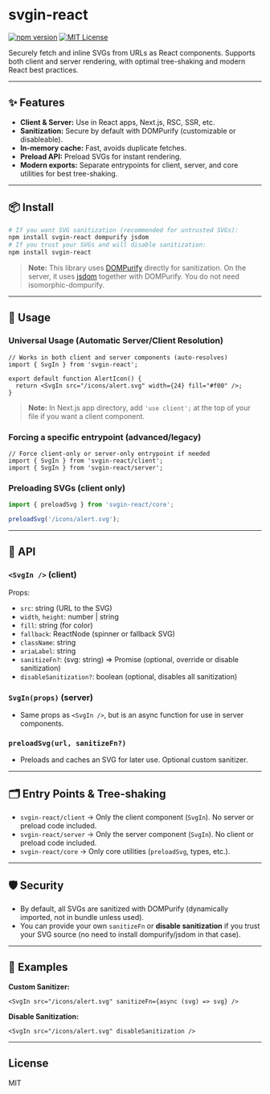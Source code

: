 # svgin-react

[![npm version](https://img.shields.io/npm/v/svgin-react.svg)](https://npmjs.com/package/svgin-react)
[![MIT License](https://img.shields.io/badge/license-MIT-blue.svg)](LICENSE)

Securely fetch and inline SVGs from URLs as React components. Supports both client and server rendering, with optimal tree-shaking and modern React best practices.

---

## ✨ Features

- **Client & Server:** Use in React apps, Next.js, RSC, SSR, etc.
- **Sanitization:** Secure by default with DOMPurify (customizable or disableable).
- **In-memory cache:** Fast, avoids duplicate fetches.
- **Preload API:** Preload SVGs for instant rendering.
- **Modern exports:** Separate entrypoints for client, server, and core utilities for best tree-shaking.

---

## 📦 Install

```sh
# If you want SVG sanitization (recommended for untrusted SVGs):
npm install svgin-react dompurify jsdom
# If you trust your SVGs and will disable sanitization:
npm install svgin-react
```

> **Note:** This library uses [DOMPurify](https://github.com/cure53/DOMPurify) directly for sanitization. On the server, it uses [jsdom](https://github.com/jsdom/jsdom) together with DOMPurify. You do not need isomorphic-dompurify.

---

## 🧩 Usage

### Universal Usage (Automatic Server/Client Resolution)

```tsx
// Works in both client and server components (auto-resolves)
import { SvgIn } from 'svgin-react';

export default function AlertIcon() {
  return <SvgIn src="/icons/alert.svg" width={24} fill="#f00" />;
}
```

> **Note:** In Next.js app directory, add `'use client';` at the top of your file if you want a client component.

### Forcing a specific entrypoint (advanced/legacy)

```tsx
// Force client-only or server-only entrypoint if needed
import { SvgIn } from 'svgin-react/client';
import { SvgIn } from 'svgin-react/server';
```

### Preloading SVGs (client only)

```ts
import { preloadSvg } from 'svgin-react/core';

preloadSvg('/icons/alert.svg');
```

---

## 🔧 API

### `<SvgIn />` (client)

Props:

- `src`: string (URL to the SVG)
- `width`, `height`: number | string
- `fill`: string (for color)
- `fallback`: ReactNode (spinner or fallback SVG)
- `className`: string
- `ariaLabel`: string
- `sanitizeFn?`: (svg: string) => Promise<string> (optional, override or disable sanitization)
- `disableSanitization?`: boolean (optional, disables all sanitization)

### `SvgIn(props)` (server)

- Same props as `<SvgIn />`, but is an async function for use in server components.

### `preloadSvg(url, sanitizeFn?)`

- Preloads and caches an SVG for later use. Optional custom sanitizer.

---

## 🗂️ Entry Points & Tree-shaking

- `svgin-react/client` → Only the client component (`SvgIn`). No server or preload code included.
- `svgin-react/server` → Only the server component (`SvgIn`). No client or preload code included.
- `svgin-react/core` → Only core utilities (`preloadSvg`, types, etc.).

---

## 🛡️ Security

- By default, all SVGs are sanitized with DOMPurify (dynamically imported, not in bundle unless used).
- You can provide your own `sanitizeFn` or **disable sanitization** if you trust your SVG source (no need to install dompurify/jsdom in that case).

---

## 📝 Examples

**Custom Sanitizer:**
```tsx
<SvgIn src="/icons/alert.svg" sanitizeFn={async (svg) => svg} />
```

**Disable Sanitization:**
```tsx
<SvgIn src="/icons/alert.svg" disableSanitization />
```

---

## License

MIT
